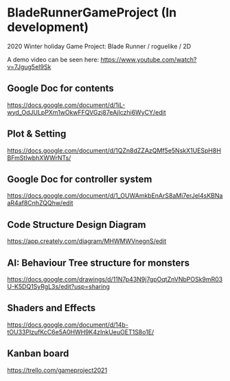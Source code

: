 # BladeRunnerGameProject (In development)
2020 Winter holiday Game Project: Blade Runner / roguelike / 2D

A demo video can be seen here: https://www.youtube.com/watch?v=7Jgug5eI9Sk


## Google Doc for contents
https://docs.google.com/document/d/1iL-wyd_OdJULpPXm1wOkwFFQVGzj87eAjIczhi6WyCY/edit

## Plot & Setting
https://docs.google.com/document/d/1QZn8dZZAzQMf5e5NskX1UESpH8HBFmStIwbhXWWrNTs/

## Google Doc for controller system
https://docs.google.com/document/d/1_OUWAmkbEnArS8aMi7erJel4sKBNaaR4af8CnhZQQhw/edit

## Code Structure Design Diagram
https://app.creately.com/diagram/MHWMWVnegnS/edit

## AI: Behaviour Tree structure for monsters
https://docs.google.com/drawings/d/11N7p43N9j7gpOqtZnVNbPOSk9mR03U-K5DQ1SyRgL3s/edit?usp=sharing

## Shaders and Effects
https://docs.google.com/document/d/14b-tOU33PlzufKcC6e5A0HWH9K4zInkUeuOET1S8o1E/

## Kanban board
https://trello.com/gameproject2021
